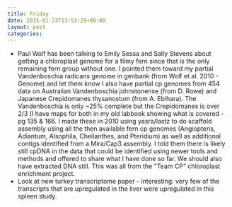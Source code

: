 ```yaml
---
title: Friday
date: 2015-01-23T13:53:29+00:00
layout: post
categories:
---
```

  * Paul Wolf has been talking to Emily Sessa and Sally Stevens about getting a chloroplast genome for a filmy fern since that is the only remaining fern group without one. I pointed them toward my partial Vandenboschia radicans genome in genbank (from Wolf et al. 2010 - Genome) and let them know I also have partial cp genomes from 454 data on Australian Vandenboschia johnstonense (from D. Rowe) and Japanese Crepidomanes thysanostum (from A. Ebihara). The Vandenboschia is only ~25% complete but the Crepidomanes is over 2/3 (I have maps for both in my old labbook showing what is covered - pg 135 & 166. I made these in 2010 using yasra/lastz to do scaffold assembly using all the then available fern cp genomes (Angiopteris, Adiantum, Alsophila, Cheilanthes, and Pteridium) as well as additional contigs identified from a Mira/Cap3 assembly. I told them there is likely still cpDNA in the data that could be identified using newer tools and methods and offered to share what I have done so far. We should also have extracted DNA still. This was all from the "Team CP" chloroplast enrichment project.
  * Look at new turkey transcriptome paper - interesting: very few of the transcripts that are upregulated in the liver were upregulated in this spleen study.
